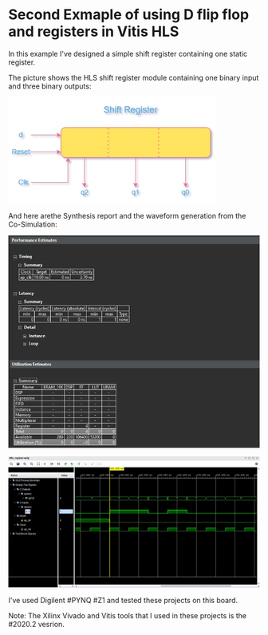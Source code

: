 # Second Exmaple of using D flip flop and registers in Vitis HLS

In this example I've designed a simple shift register containing one static register.

The picture shows the HLS shift register module containing one binary input and three binary outputs:

![alt text](https://github.com/salemsajjad/Vitis-HLS-Sequential/blob/main/02-Shift_Register_using_Static_Variable/shif_register.jpg?raw=true)



And here arethe Synthesis report and the waveform generation from the Co-Simulation:

![alt text](https://github.com/salemsajjad/Vitis-HLS-Sequential/blob/main/02-Shift_Register_using_Static_Variable/synthesis_report.JPG?raw=true)


![alt text](https://github.com/salemsajjad/Vitis-HLS-Sequential/blob/main/02-Shift_Register_using_Static_Variable/dff_register_Waveform.JPG?raw=true)



I've used Digilent #PYNQ #Z1 and tested these projects on this board.

Note: The Xilinx Vivado and Vitis tools that I used in these projects is the #2020.2 vesrion. 


